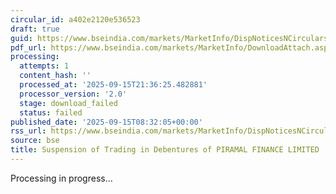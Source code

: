 ```yaml
---
circular_id: a402e2120e536523
draft: true
guid: https://www.bseindia.com/markets/MarketInfo/DispNoticesNCirculars.aspx?Noticeid={E13AF2AF-E79E-40F9-B642-700AC4A5942F}&noticeno=20250915-10&dt=09/15/2025&icount=10&totcount=81&flag=0
pdf_url: https://www.bseindia.com/markets/MarketInfo/DownloadAttach.aspx?id=20250915-10&attachedId=
processing:
  attempts: 1
  content_hash: ''
  processed_at: '2025-09-15T21:36:25.482881'
  processor_version: '2.0'
  stage: download_failed
  status: failed
published_date: '2025-09-15T08:32:05+00:00'
rss_url: https://www.bseindia.com/markets/MarketInfo/DispNoticesNCirculars.aspx?Noticeid={E13AF2AF-E79E-40F9-B642-700AC4A5942F}&noticeno=20250915-10&dt=09/15/2025&icount=10&totcount=81&flag=0
source: bse
title: Suspension of Trading in Debentures of PIRAMAL FINANCE LIMITED
---
```


Processing in progress...